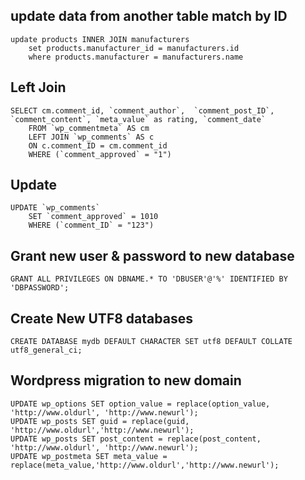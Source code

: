 ## update data from another table match by ID

```
update products INNER JOIN manufacturers
    set products.manufacturer_id = manufacturers.id
    where products.manufacturer = manufacturers.name
```

## Left Join

```
SELECT cm.comment_id, `comment_author`,  `comment_post_ID`, `comment_content`, `meta_value` as rating, `comment_date`
    FROM `wp_commentmeta` AS cm
    LEFT JOIN `wp_comments` AS c
    ON c.comment_ID = cm.comment_id
    WHERE (`comment_approved` = "1")
```

## Update

```
UPDATE `wp_comments` 
    SET `comment_approved` = 1010
    WHERE (`comment_ID` = "123")
```

## Grant new user & password to new database

```
GRANT ALL PRIVILEGES ON DBNAME.* TO 'DBUSER'@'%' IDENTIFIED BY 'DBPASSWORD';
```

## Create New UTF8 databases

```
CREATE DATABASE mydb DEFAULT CHARACTER SET utf8 DEFAULT COLLATE utf8_general_ci;
```

## Wordpress migration to new domain

```
UPDATE wp_options SET option_value = replace(option_value, 'http://www.oldurl', 'http://www.newurl');
UPDATE wp_posts SET guid = replace(guid, 'http://www.oldurl','http://www.newurl');
UPDATE wp_posts SET post_content = replace(post_content, 'http://www.oldurl', 'http://www.newurl');
UPDATE wp_postmeta SET meta_value = replace(meta_value,'http://www.oldurl','http://www.newurl');
```